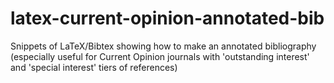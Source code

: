 # latex-current-opinion-annotated-bib
Snippets of LaTeX/Bibtex showing how to make an annotated bibliography (especially useful for Current Opinion journals with 'outstanding interest' and 'special interest' tiers of references)
